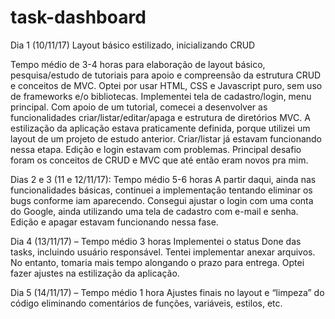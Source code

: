 # task-dashboard
Dia 1 (10/11/17) Layout básico estilizado, inicializando CRUD

Tempo médio de 3-4 horas para elaboração de layout básico, 
pesquisa/estudo de tutoriais para apoio e compreensão da estrutura CRUD e conceitos de MVC.
Optei por usar HTML, CSS e Javascript puro, sem uso de frameworks e/o bibliotecas.
Implementei tela de cadastro/login, menu principal. 
Com apoio de um tutorial, comecei a desenvolver as funcionalidades criar/listar/editar/apaga e estrutura de diretórios MVC.
A estilização da aplicação estava praticamente definida, porque utilizei um layout de um projeto de estudo anterior. 
Criar/listar já estavam funcionando nessa etapa. Edição e login estavam com problemas.
Principal desafio foram os conceitos de CRUD e MVC que até então eram novos pra mim.

Dias 2 e 3  (11 e 12/11/17): Tempo médio 5-6 horas 
A partir daqui, ainda nas funcionalidades básicas, continuei a implementação tentando eliminar os bugs conforme iam aparecendo. 
Consegui ajustar o login com uma conta do Google, ainda utilizando uma tela de cadastro com e-mail e senha.
Edição e apagar estavam funcionando nessa fase.

Dia 4 (13/11/17) – Tempo médio 3 horas
Implementei o status Done das tasks, incluindo usuário responsável. 
Tentei implementar anexar arquivos. No entanto, tomaria mais tempo alongando o prazo para entrega.
Optei fazer ajustes na estilização da aplicação.

Dia 5 (14/11/17) – Tempo médio 1 hora
Ajustes finais no layout e “limpeza” do código eliminando comentários de funções, variáveis, estilos, etc.
